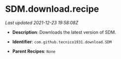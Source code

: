 # SDM.download.recipe

_Last updated 2021-12-23 19:58:08Z_

- **Description**: Downloads the latest version of SDM.

- **Identifier**: `com.github.tecnico1931.download.SDM`

- **Parent Recipes**: `None`